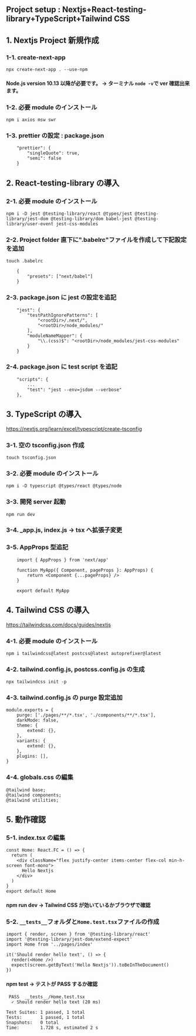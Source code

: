 ## Project setup : Nextjs+React-testing-library+TypeScript+Tailwind CSS

## 1. Nextjs Project 新規作成

### 1-1. create-next-app

    npx create-next-app . --use-npm

#### Node.js version 10.13 以降が必要です。 -> ターミナル `node -v`で ver 確認出来ます。

### 1-2. 必要 module のインストール

    npm i axios msw swr

### 1-3. prettier の設定 : package.json

```
    "prettier": {
        "singleQuote": true,
        "semi": false
    }
```

## 2. React-testing-library の導入

### 2-1. 必要 module のインストール

    npm i -D jest @testing-library/react @types/jest @testing-library/jest-dom @testing-library/dom babel-jest @testing-library/user-event jest-css-modules

### 2-2. Project folder 直下に".babelrc"ファイルを作成して下記設定を追加

    touch .babelrc

```
    {
        "presets": ["next/babel"]
    }
```

### 2-3. package.json に jest の設定を追記

```
    "jest": {
        "testPathIgnorePatterns": [
            "<rootDir>/.next/",
            "<rootDir>/node_modules/"
        ],
        "moduleNameMapper": {
            "\\.(css)$": "<rootDir>/node_modules/jest-css-modules"
        }
    }
```

### 2-4. package.json に test script を追記

```
    "scripts": {
        ...
        "test": "jest --env=jsdom --verbose"
    },
```

## 3. TypeScript の導入

https://nextjs.org/learn/excel/typescript/create-tsconfig

### 3-1. 空の tsconfig.json 作成

    touch tsconfig.json

### 3-2. 必要 module のインストール

    npm i -D typescript @types/react @types/node

### 3-3. 開発 server 起動

    npm run dev

### 3-4. \_app.js, index.js -> tsx へ拡張子変更

### 3-5. AppProps 型追記

```
    import { AppProps } from 'next/app'

    function MyApp({ Component, pageProps }: AppProps) {
        return <Component {...pageProps} />
    }

    export default MyApp
```

## 4. Tailwind CSS の導入

https://tailwindcss.com/docs/guides/nextjs

### 4-1. 必要 module のインストール

    npm i tailwindcss@latest postcss@latest autoprefixer@latest

### 4-2. tailwind.config.js, postcss.config.js の生成

    npx tailwindcss init -p

### 4-3. tailwind.config.js の purge 設定追加

```
module.exports = {
    purge: ['./pages/**/*.tsx', './components/**/*.tsx'],
    darkMode: false,
    theme: {
        extend: {},
    },
    variants: {
        extend: {},
    },
    plugins: [],
}
```

### 4-4. globals.css の編集

```
@tailwind base;
@tailwind components;
@tailwind utilities;
```

## 5. 動作確認

### 5-1. index.tsx の編集

```
const Home: React.FC = () => {
  return (
    <div className="flex justify-center items-center flex-col min-h-screen font-mono">
      Hello Nextjs
    </div>
  )
}
export default Home
```

#### npm run dev -> Tailwind CSS が効いているかブラウザで確認

### 5-2. `__tests__`フォルダと`Home.test.tsx`ファイルの作成

```
import { render, screen } from '@testing-library/react'
import '@testing-library/jest-dom/extend-expect'
import Home from '../pages/index'

it('Should render hello text', () => {
  render(<Home />)
  expect(screen.getByText('Hello Nextjs')).toBeInTheDocument()
})
```

#### npm test -> テストが PASS するか確認

```
 PASS  __tests__/Home.test.tsx
  ✓ Should render hello text (20 ms)

Test Suites: 1 passed, 1 total
Tests:       1 passed, 1 total
Snapshots:   0 total
Time:        1.728 s, estimated 2 s
```
